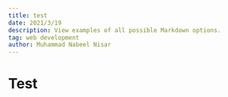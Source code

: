 ```yaml
---
title: test
date: 2021/3/19
description: View examples of all possible Markdown options.
tag: web development
author: Muhammad Nabeel Nisar
---
```


# Test
